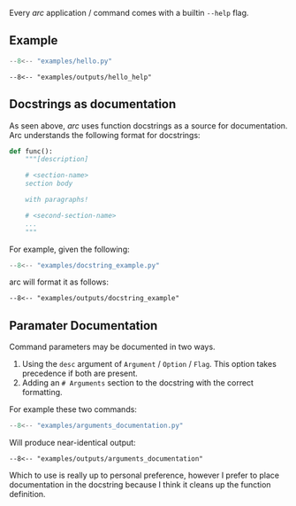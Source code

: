 Every *arc* application / command comes with a builtin `--help` flag.

## Example
```py title="hello.py"
--8<-- "examples/hello.py"
```
```console
--8<-- "examples/outputs/hello_help"
```

## Docstrings as documentation
As seen above, *arc* uses function docstrings as a source for documentation. Arc understands the following format for docstrings:
```py
def func():
    """[description]

    # <section-name>
    section body

    with paragraphs!

    # <second-section-name>
    ...
    """
```

For example, given the following:
```py title="docstring_example.py"
--8<-- "examples/docstring_example.py"
```
arc will format it as follows:
```console
--8<-- "examples/outputs/docstring_example"
```

## Paramater Documentation
Command parameters may be documented in two ways.

1. Using the `desc` argument of `Argument` / `Option` / `Flag`. This option takes precedence if both are present.
2. Adding an `# Arguments` section to the docstring with the correct formatting.

For example these two commands:
```py title="arguments_documentation.py"
--8<-- "examples/arguments_documentation.py"
```
Will produce near-identical output:
```console
--8<-- "examples/outputs/arguments_documentation"
```

Which to use is really up to personal preference, however I prefer to place documentation in the docstring because I think it cleans up the function definition.
